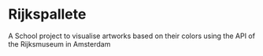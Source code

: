 # Rijkspallete

A School project to visualise artworks based on their colors using the API of the Rijksmuseum in Amsterdam
